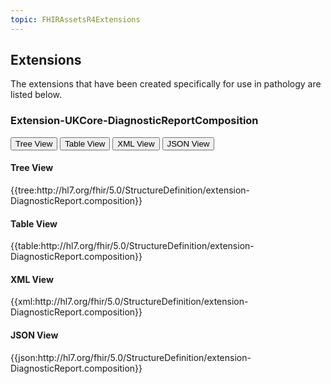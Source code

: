 ```yaml
---
topic: FHIRAssetsR4Extensions
---
```

## Extensions
The extensions that have been created specifically for use in pathology are listed below.

### Extension-UKCore-DiagnosticReportComposition
<div>
<div class="tab">
 <button class="tablinks active" onclick="openTab(event, 'Tree View')">Tree View</button>
 <button class="tablinks" onclick="openTab(event, 'Table View')">Table View</button>
  <button class="tablinks" onclick="openTab(event, 'XML View')">XML View</button>
  <button class="tablinks" onclick="openTab(event, 'JSON View')">JSON View</button>
</div>

<div id="Tree View" class="tabcontent" style="display:block">
  <h4>Tree View</h4>
{{tree:http://hl7.org/fhir/5.0/StructureDefinition/extension-DiagnosticReport.composition}}
</div>

<div id="Table View" class="tabcontent">
  <h4>Table View</h4>
{{table:http://hl7.org/fhir/5.0/StructureDefinition/extension-DiagnosticReport.composition}}
</div>

<div id="XML View" class="tabcontent">
  <h4>XML View</h4>
{{xml:http://hl7.org/fhir/5.0/StructureDefinition/extension-DiagnosticReport.composition}}
</div>

<div id="JSON View" class="tabcontent">
  <h4>JSON View</h4>
{{json:http://hl7.org/fhir/5.0/StructureDefinition/extension-DiagnosticReport.composition}}
</div>
</div>
